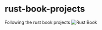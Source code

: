# rust-book-projects
Following the rust book projects ![Rust Book](https://doc.rust-lang.org/book/)
